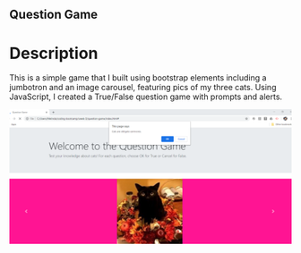 ## Question Game

# Description

This is a simple game that I built using bootstrap elements including a jumbotron and an image carousel, featuring pics of my three cats. Using JavaScript, I created a True/False question game with prompts and alerts.

![Question Game Site](2020-05-27-15-25-33.png)
